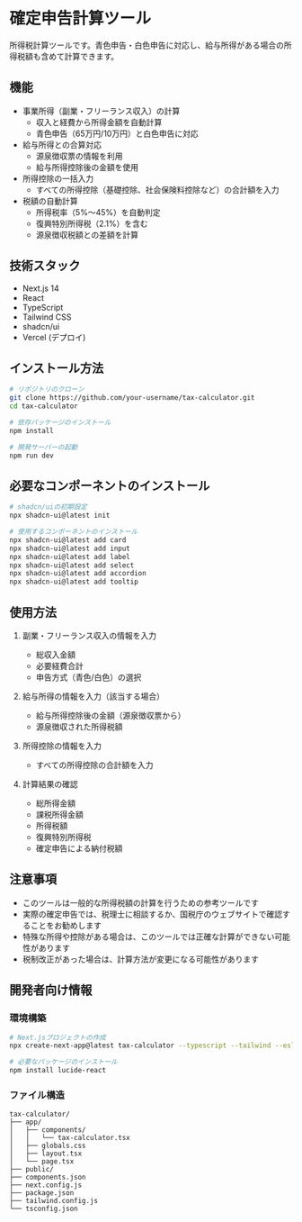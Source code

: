 # 確定申告計算ツール

所得税計算ツールです。青色申告・白色申告に対応し、給与所得がある場合の所得税額も含めて計算できます。

## 機能

- 事業所得（副業・フリーランス収入）の計算
  - 収入と経費から所得金額を自動計算
  - 青色申告（65万円/10万円）と白色申告に対応
- 給与所得との合算対応
  - 源泉徴収票の情報を利用
  - 給与所得控除後の金額を使用
- 所得控除の一括入力
  - すべての所得控除（基礎控除、社会保険料控除など）の合計額を入力
- 税額の自動計算
  - 所得税率（5%～45%）を自動判定
  - 復興特別所得税（2.1%）を含む
  - 源泉徴収税額との差額を計算

## 技術スタック

- Next.js 14
- React
- TypeScript
- Tailwind CSS
- shadcn/ui
- Vercel (デプロイ)

## インストール方法

```bash
# リポジトリのクローン
git clone https://github.com/your-username/tax-calculator.git
cd tax-calculator

# 依存パッケージのインストール
npm install

# 開発サーバーの起動
npm run dev
```

## 必要なコンポーネントのインストール

```bash
# shadcn/uiの初期設定
npx shadcn-ui@latest init

# 使用するコンポーネントのインストール
npx shadcn-ui@latest add card
npx shadcn-ui@latest add input
npx shadcn-ui@latest add label
npx shadcn-ui@latest add select
npx shadcn-ui@latest add accordion
npx shadcn-ui@latest add tooltip
```

## 使用方法

1. 副業・フリーランス収入の情報を入力
   - 総収入金額
   - 必要経費合計
   - 申告方式（青色/白色）の選択

2. 給与所得の情報を入力（該当する場合）
   - 給与所得控除後の金額（源泉徴収票から）
   - 源泉徴収された所得税額

3. 所得控除の情報を入力
   - すべての所得控除の合計額を入力

4. 計算結果の確認
   - 総所得金額
   - 課税所得金額
   - 所得税額
   - 復興特別所得税
   - 確定申告による納付税額

## 注意事項

- このツールは一般的な所得税額の計算を行うための参考ツールです
- 実際の確定申告では、税理士に相談するか、国税庁のウェブサイトで確認することをお勧めします
- 特殊な所得や控除がある場合は、このツールでは正確な計算ができない可能性があります
- 税制改正があった場合は、計算方法が変更になる可能性があります

## 開発者向け情報

### 環境構築

```bash
# Next.jsプロジェクトの作成
npx create-next-app@latest tax-calculator --typescript --tailwind --eslint

# 必要なパッケージのインストール
npm install lucide-react
```

### ファイル構造

```
tax-calculator/
├── app/
│   ├── components/
│   │   └── tax-calculator.tsx
│   ├── globals.css
│   ├── layout.tsx
│   └── page.tsx
├── public/
├── components.json
├── next.config.js
├── package.json
├── tailwind.config.js
└── tsconfig.json
```
